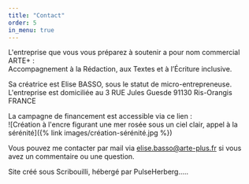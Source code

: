 ```yaml
---
title: "Contact"
order: 5
in_menu: true
---
```

L'entreprise que vous vous préparez à soutenir a pour nom commercial ARTE+ :  
Accompagnement à la Rédaction, aux Textes et à l’Écriture inclusive.


Sa créatrice est Elise BASSO, sous le statut de micro-entrepreneuse.   
L'entreprise est domiciliée au 3 RUE Jules Guesde 91130 Ris-Orangis FRANCE

La campagne de financement est accessible via ce lien :  
![Création à l'encre figurant une mer rosée sous un ciel clair, appel à la sérénité]({% link images/création-sérénité.jpg %})

Vous pouvez me contacter par mail via elise.basso@arte-plus.fr si vous avez un commentaire ou une question. 


Site créé sous Scribouilli, hébergé par PulseHerberg..... 